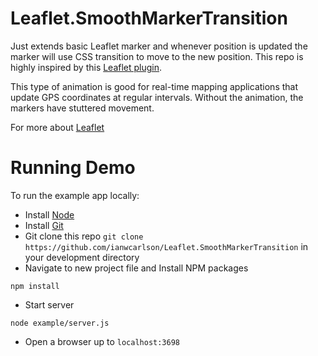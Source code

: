 # Leaflet.SmoothMarkerTransition
Just extends basic Leaflet marker and whenever position is updated the marker will use CSS transition to move to the new position.  This repo is highly inspired by this [Leaflet plugin](https://github.com/openplans/Leaflet.AnimatedMarker).

This type of animation is good for real-time mapping applications that update GPS coordinates at regular intervals.  Without the animation, the markers have stuttered movement.

For more about [Leaflet](http://leafletjs.com/)

# Running Demo
To run the example app locally:
- Install [Node](http://nodejs.org/)
- Install [Git](http://git-scm.com/book/en/v2/Getting-Started-Installing-Git)
- Git clone this repo `git clone https://github.com/ianwcarlson/Leaflet.SmoothMarkerTransition` in your development directory
- Navigate to new project file and Install NPM packages
```
npm install
```
- Start server
```
node example/server.js
```
- Open a browser up to `localhost:3698`


